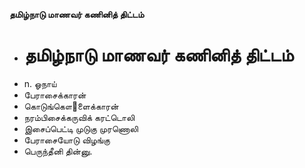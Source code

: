 **தமிழ்நாடு மாணவர் கணினித் திட்டம்**
- # தமிழ்நாடு மாணவர் கணினித் திட்டம்
- n. ஓநாய்
- பேராசைக்காரன்
- கொடுங்கௌ஢ளைக்காரன்
- நரம்பிசைக்கருவிக் கரட்டொலி
- இசைப்பெட்டி முடுகு முரணொலி
- பேராசையோடு விழங்கு
- பெருந்தீனி தின்னு.

